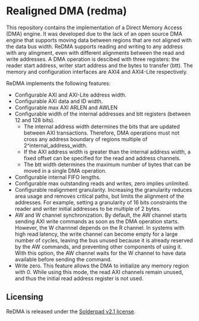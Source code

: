 # Realigned DMA (redma)

This repository contains the implementation of a Direct Memory Access (DMA) engine.
It was developed due to the lack of an open source DMA engine that supports moving data between regions that are not aligned with the data bus width. ReDMA supports reading and writing to any address with any alingment, even with different alignments between the read and write addresses.
A DMA operation is descibed with three registers: the reader start address, writer start address and the bytes to transfer (btt).
The memory and configuration interfaces are AXI4 and AXI4-Lite respectively.

ReDMA implements the following features:

- Configurable AXI and AXI-Lite address width.
- Configurable AXI data and ID width.
- Configurable max AXI ARLEN and AWLEN
- Configurable width of the internal addresses and btt registers (between 12 and 128 bits).
    - The internal address width determines the bits that are updated between AXI transactions. Therefore, DMA operations must not cross any address boundary of regions multiple of 2^internal_address_width.
    - If the AXI address width is greater than the internal address width, a fixed offset can be specified for the read and address channels.
    - The btt width determines the maximum number of bytes that can be moved in a single DMA operation.
- Configurable internal FIFO lengths.
- Configurable max outstanding reads and writes, zero implies unlimited.
- Configurable realignment granularity. Increasing the granularity reduces area usage and removes critical paths, but limits the alignment of the addresses. For example, setting a granularity of 16 bits constraints the reader and writer initial addresses to be multiple of 2 bytes.
- AW and W channel synchronization. By default, the AW channel starts sending AXI write commands as soon as the DMA operation starts. However, the W channnel depends on the R channel. In systems with high read latency, the write channel can become empty for a large number of cycles, leaving the bus unused because it is already reserved by the AW commands, and preventing other components of using it. With this option, the AW channel waits for the W channel to have data available before sending the command.
- Write zero. This feature allows the DMA to initialize any memory region with 0. While using this mode, the read AXI channels remain unused, and thus the initial read address register is not used.

## Licensing

ReDMA is released under the [Solderpad v2.1 license](https://solderpad.org/licenses/SHL-2.1/).